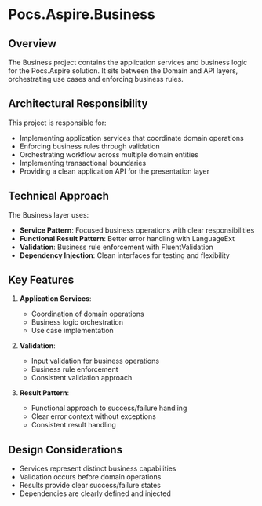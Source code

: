 # Pocs.Aspire.Business

## Overview

The Business project contains the application services and business logic for the Pocs.Aspire solution. It sits between the Domain and API layers, orchestrating use cases and enforcing business rules.

## Architectural Responsibility

This project is responsible for:

- Implementing application services that coordinate domain operations
- Enforcing business rules through validation
- Orchestrating workflow across multiple domain entities
- Implementing transactional boundaries
- Providing a clean application API for the presentation layer

## Technical Approach

The Business layer uses:

- **Service Pattern**: Focused business operations with clear responsibilities
- **Functional Result Pattern**: Better error handling with LanguageExt
- **Validation**: Business rule enforcement with FluentValidation
- **Dependency Injection**: Clean interfaces for testing and flexibility

## Key Features

1. **Application Services**:
   - Coordination of domain operations
   - Business logic orchestration
   - Use case implementation

2. **Validation**:
   - Input validation for business operations
   - Business rule enforcement
   - Consistent validation approach

3. **Result Pattern**:
   - Functional approach to success/failure handling
   - Clear error context without exceptions
   - Consistent result handling

## Design Considerations

- Services represent distinct business capabilities
- Validation occurs before domain operations
- Results provide clear success/failure states
- Dependencies are clearly defined and injected
